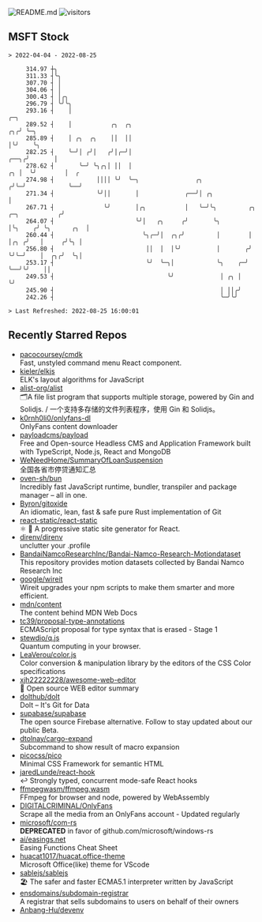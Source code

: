 ![README.md](https://github.com/Gerhut/Gerhut/workflows/README.md/badge.svg)
![visitors](https://visitors.vercel.app/Gerhut/Gerhut?token=8cf69d1f6813d272ef062726b6070c9be4ff72038cfe5a7ded7384a8da65d866)

## MSFT Stock

```
> 2022-04-04 - 2022-08-25

     314.97 ┼╮                                                                                                   
     311.33 ┤╰╮                                                                                                  
     307.70 ┤ │                                                                                                  
     304.06 ┤ │                                                                                                  
     300.43 ┤ │╭╮                                                                                                
     296.79 ┤ ╰╯╰╮                                                                                               
     293.16 ┤    │                                                                                     ╭─╮       
     289.52 ┤    │           ╭╮  ╭╮                                                                 ╭╮╭╯ ╰─╮     
     285.89 ┤    │ ╭╮  ╭╮    ││  ││                                                                 │╰╯    ╰╮    
     282.25 ┤    ╰─╯│ ╭╯│   ╭╯│╭─╯│                                                            ╭──╮╭╯       │    
     278.62 ┤       ╰─╯ ╰╮╭╮│ ││  │                                                         ╭╮ │  ╰╯        │  ╭ 
     274.98 ┤            ││││ ╰╯  ╰─╮                ╭╮                                    ╭╯╰─╯            ╰──╯ 
     271.34 ┤            ╰╯││       │             ╭──╯│ ╭╮                                 │                     
     267.71 ┤              ╰╯       │╭╮           │   ╰─╯╰╮         ╭╮      ╭─╮           ╭╯                     
     264.07 ┤                       ╰╯│   ╭╮     ╭╯       ╰╮        │╰╮    ╭╯ ╰╮      ╭╮  │                      
     260.44 ┤                         ╰╮╭─╯│  ╭╮╭╯         │        │ │╭╮ ╭╯   │     ╭╯╰╮ │                      
     256.80 ┤                          ││  │  │╰╯          │       ╭╯ ╰╯╰─╯    │  ╭╮╭╯  ╰╮│                      
     253.17 ┤                          ╰╯  ╰─╮│            ╰╮    ╭─╯           ╰──╯╰╯    ││                      
     249.53 ┤                                ╰╯             │ ╭╮ │                       ╰╯                      
     245.90 ┤                                               │ ││╭╯                                               
     242.26 ┤                                               ╰─╯╰╯                                                

> Last Refreshed: 2022-08-25 16:00:01
```

## Recently Starred Repos

- [pacocoursey/cmdk](https://github.com/pacocoursey/cmdk)  
  Fast, unstyled command menu React component.
- [kieler/elkjs](https://github.com/kieler/elkjs)  
  ELK's layout algorithms for JavaScript
- [alist-org/alist](https://github.com/alist-org/alist)  
  🗂️A file list program that supports multiple storage, powered by Gin and Solidjs. / 一个支持多存储的文件列表程序，使用 Gin 和 Solidjs。
- [k0rnh0li0/onlyfans-dl](https://github.com/k0rnh0li0/onlyfans-dl)  
  OnlyFans content downloader
- [payloadcms/payload](https://github.com/payloadcms/payload)  
  Free and Open-source Headless CMS and Application Framework built with TypeScript, Node.js, React and MongoDB
- [WeNeedHome/SummaryOfLoanSuspension](https://github.com/WeNeedHome/SummaryOfLoanSuspension)  
  全国各省市停贷通知汇总
- [oven-sh/bun](https://github.com/oven-sh/bun)  
  Incredibly fast JavaScript runtime, bundler, transpiler and package manager – all in one.
- [Byron/gitoxide](https://github.com/Byron/gitoxide)  
  An idiomatic, lean, fast & safe pure Rust implementation of Git
- [react-static/react-static](https://github.com/react-static/react-static)  
  ⚛️ 🚀 A progressive static site generator for React.
- [direnv/direnv](https://github.com/direnv/direnv)  
  unclutter your .profile
- [BandaiNamcoResearchInc/Bandai-Namco-Research-Motiondataset](https://github.com/BandaiNamcoResearchInc/Bandai-Namco-Research-Motiondataset)  
  This repository provides motion datasets collected by Bandai Namco Research Inc
- [google/wireit](https://github.com/google/wireit)  
  Wireit upgrades your npm scripts to make them smarter and more efficient.
- [mdn/content](https://github.com/mdn/content)  
  The content behind MDN Web Docs
- [tc39/proposal-type-annotations](https://github.com/tc39/proposal-type-annotations)  
  ECMAScript proposal for type syntax that is erased - Stage 1
- [stewdio/q.js](https://github.com/stewdio/q.js)  
  Quantum computing in your browser.
- [LeaVerou/color.js](https://github.com/LeaVerou/color.js)  
  Color conversion & manipulation library by the editors of the CSS Color specifications
- [xjh22222228/awesome-web-editor](https://github.com/xjh22222228/awesome-web-editor)  
  🔨  Open source WEB editor summary
- [dolthub/dolt](https://github.com/dolthub/dolt)  
  Dolt – It's Git for Data
- [supabase/supabase](https://github.com/supabase/supabase)  
  The open source Firebase alternative. Follow to stay updated about our public Beta.
- [dtolnay/cargo-expand](https://github.com/dtolnay/cargo-expand)  
  Subcommand to show result of macro expansion
- [picocss/pico](https://github.com/picocss/pico)  
  Minimal CSS Framework for semantic HTML
- [jaredLunde/react-hook](https://github.com/jaredLunde/react-hook)  
  ↩ Strongly typed, concurrent mode-safe React hooks
- [ffmpegwasm/ffmpeg.wasm](https://github.com/ffmpegwasm/ffmpeg.wasm)  
  FFmpeg for browser and node, powered by WebAssembly
- [DIGITALCRIMINAL/OnlyFans](https://github.com/DIGITALCRIMINAL/OnlyFans)  
  Scrape all the media from an OnlyFans account - Updated regularly
- [microsoft/com-rs](https://github.com/microsoft/com-rs)  
  **DEPRECATED** in favor of github.com/microsoft/windows-rs
- [ai/easings.net](https://github.com/ai/easings.net)  
  Easing Functions Cheat Sheet
- [huacat1017/huacat.office-theme](https://github.com/huacat1017/huacat.office-theme)  
  Microsoft Office(like) theme for VScode
- [sablejs/sablejs](https://github.com/sablejs/sablejs)  
  🏖️ The safer and faster ECMA5.1 interpreter written by JavaScript
- [ensdomains/subdomain-registrar](https://github.com/ensdomains/subdomain-registrar)  
  A registrar that sells subdomains to users on behalf of their owners
- [Anbang-Hu/devenv](https://github.com/Anbang-Hu/devenv)  
